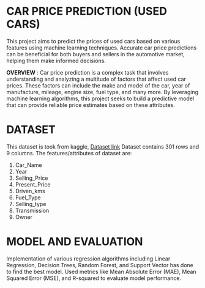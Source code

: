 # CAR PRICE PREDICTION (USED CARS)
This project aims to predict the prices of used cars based on various features using machine learning techniques. Accurate car price predictions can be beneficial for both buyers and sellers in the automotive market, helping them make informed decisions.

****OVERVIEW**** :
Car price prediction is a complex task that involves understanding and analyzing a multitude of factors that affect used car prices. These factors can include the make and model of the car, year of manufacture, mileage, engine size, fuel type, and many more. By leveraging machine learning algorithms, this project seeks to build a predictive model that can provide reliable price estimates based on these attributes.

 # DATASET
 This dataset is took from kaggle, [Dataset link](https://www.kaggle.com/datasets/vijayaadithyanvg/car-price-predictionused-cars)
Dataset contains 301 rows and 9 columns. The features/attributes of dataset are:
1. Car_Name
2. Year
3. Selling_Price
4. Present_Price
5. Driven_kms
6. Fuel_Type
7. Selling_type
8. Transmission
9. Owner

# MODEL AND EVALUATION   
Implementation of various regression algorithms including Linear Regression, Decision Trees, Random Forest, and Support Vector has done to find the best model. Used metrics like Mean Absolute Error (MAE), Mean Squared Error (MSE), and R-squared to evaluate model performance.
